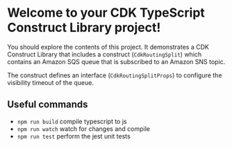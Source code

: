# Welcome to your CDK TypeScript Construct Library project!

You should explore the contents of this project. It demonstrates a CDK Construct Library that includes a construct (`CdkRoutingSplit`)
which contains an Amazon SQS queue that is subscribed to an Amazon SNS topic.

The construct defines an interface (`CdkRoutingSplitProps`) to configure the visibility timeout of the queue.

## Useful commands

-   `npm run build` compile typescript to js
-   `npm run watch` watch for changes and compile
-   `npm run test` perform the jest unit tests
